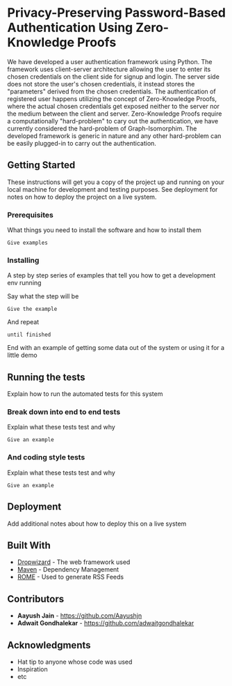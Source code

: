 # Privacy-Preserving Password-Based Authentication Using Zero-Knowledge Proofs

We have developed a user authentication framework using Python. The framework uses client-server architecture allowing the user to enter its chosen credentials on the client side for signup and login. 
The server side does not store the user's chosen credentials, it instead stores the "parameters" derived from the chosen credentials. The authentication of registered user happens utilizing the concept of Zero-Knowledge Proofs, 
where the actual chosen credentials get exposed neither to the server nor the medium between the client and server. Zero-Knowledge Proofs require a computationally "hard-problem" to cary out the authentication, we have currently considered the hard-problem of
Graph-Isomorphim. The developed framework is generic in nature and any other hard-problem can be easily plugged-in to carry out the authentication.

## Getting Started

These instructions will get you a copy of the project up and running on your local machine for development and testing purposes. See deployment for notes on how to deploy the project on a live system.

### Prerequisites

What things you need to install the software and how to install them

```
Give examples
```

### Installing

A step by step series of examples that tell you how to get a development env running

Say what the step will be

```
Give the example
```

And repeat

```
until finished
```

End with an example of getting some data out of the system or using it for a little demo

## Running the tests

Explain how to run the automated tests for this system

### Break down into end to end tests

Explain what these tests test and why

```
Give an example
```

### And coding style tests

Explain what these tests test and why

```
Give an example
```

## Deployment

Add additional notes about how to deploy this on a live system

## Built With

* [Dropwizard](http://www.dropwizard.io/1.0.2/docs/) - The web framework used
* [Maven](https://maven.apache.org/) - Dependency Management
* [ROME](https://rometools.github.io/rome/) - Used to generate RSS Feeds


## Contributors

* **Aayush Jain** - https://github.com/Aayushjn
* **Adwait Gondhalekar** - https://github.com/adwaitgondhalekar


## Acknowledgments

* Hat tip to anyone whose code was used
* Inspiration
* etc
